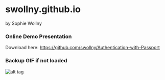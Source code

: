 # swollny.github.io
by Sophie Wollny

### Online Demo Presentation

Download here: https://github.com/swollny/Authentication-with-Passport


### Backup GIF if not loaded
![alt tag](./Demo.gif)

